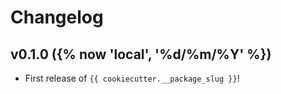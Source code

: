 # Changelog

<!--next-version-placeholder-->

## v0.1.0 ({% now 'local', '%d/%m/%Y' %})

- First release of `{{ cookiecutter.__package_slug }}`!